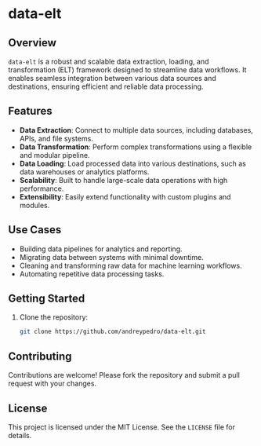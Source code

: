 # data-elt

## Overview
`data-elt` is a robust and scalable data extraction, loading, and transformation (ELT) framework designed to streamline data workflows. It enables seamless integration between various data sources and destinations, ensuring efficient and reliable data processing.

## Features
- **Data Extraction**: Connect to multiple data sources, including databases, APIs, and file systems.
- **Data Transformation**: Perform complex transformations using a flexible and modular pipeline.
- **Data Loading**: Load processed data into various destinations, such as data warehouses or analytics platforms.
- **Scalability**: Built to handle large-scale data operations with high performance.
- **Extensibility**: Easily extend functionality with custom plugins and modules.

## Use Cases
- Building data pipelines for analytics and reporting.
- Migrating data between systems with minimal downtime.
- Cleaning and transforming raw data for machine learning workflows.
- Automating repetitive data processing tasks.

## Getting Started
1. Clone the repository:
   ```bash
   git clone https://github.com/andreypedro/data-elt.git
   ```

## Contributing
Contributions are welcome! Please fork the repository and submit a pull request with your changes.

## License
This project is licensed under the MIT License. See the `LICENSE` file for details.